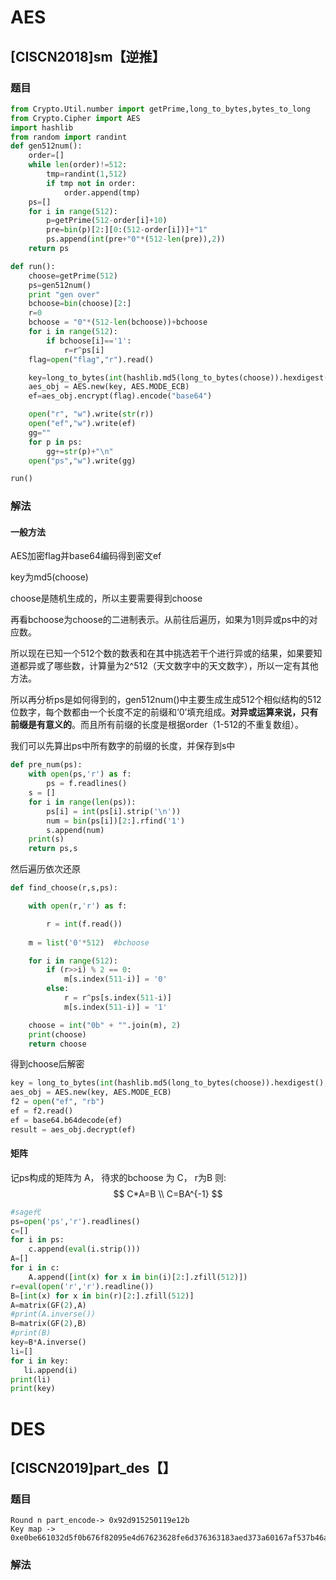 # AES

## [CISCN2018]sm【逆推】

### 题目

```python
from Crypto.Util.number import getPrime,long_to_bytes,bytes_to_long
from Crypto.Cipher import AES
import hashlib
from random import randint
def gen512num():
    order=[]
    while len(order)!=512:
        tmp=randint(1,512)
        if tmp not in order:
            order.append(tmp)
    ps=[]
    for i in range(512):
        p=getPrime(512-order[i]+10)
        pre=bin(p)[2:][0:(512-order[i])]+"1"
        ps.append(int(pre+"0"*(512-len(pre)),2))
    return ps

def run():
    choose=getPrime(512)
    ps=gen512num()
    print "gen over"
    bchoose=bin(choose)[2:]
    r=0
    bchoose = "0"*(512-len(bchoose))+bchoose
    for i in range(512):
        if bchoose[i]=='1':
            r=r^ps[i]
    flag=open("flag","r").read()

    key=long_to_bytes(int(hashlib.md5(long_to_bytes(choose)).hexdigest(),16))
    aes_obj = AES.new(key, AES.MODE_ECB)
    ef=aes_obj.encrypt(flag).encode("base64")

    open("r", "w").write(str(r))
    open("ef","w").write(ef)
    gg=""
    for p in ps:
        gg+=str(p)+"\n"
    open("ps","w").write(gg)

run()
```



### 解法

#### 一般方法

AES加密flag并base64编码得到密文ef

key为md5(choose)

choose是随机生成的，所以主要需要得到choose

再看bchoose为choose的二进制表示。从前往后遍历，如果为1则异或ps中的对应数。

所以现在已知一个512个数的数表和在其中挑选若干个进行异或的结果，如果要知道都异或了哪些数，计算量为2^512（天文数字中的天文数字），所以一定有其他方法。



所以再分析ps是如何得到的，gen512num()中主要生成生成512个相似结构的512位数字，每个数都由一个长度不定的前缀和‘0’填充组成。**对异或运算来说，只有前缀是有意义的**。而且所有前缀的长度是根据order（1-512的不重复数组）。



我们可以先算出ps中所有数字的前缀的长度，并保存到s中

```python
def pre_num(ps):
    with open(ps,'r') as f:
        ps = f.readlines()
    s = []
    for i in range(len(ps)):
        ps[i] = int(ps[i].strip('\n'))
        num = bin(ps[i])[2:].rfind('1')
        s.append(num)
    print(s)
    return ps,s
```

然后遍历依次还原

```python
def find_choose(r,s,ps):

    with open(r,'r') as f:

        r = int(f.read())
        
    m = list('0'*512)  #bchoose

    for i in range(512):
        if (r>>i) % 2 == 0:
            m[s.index(511-i)] = '0'
        else:
            r = r^ps[s.index(511-i)]
            m[s.index(511-i)] = '1'

    choose = int("0b" + "".join(m), 2)
    print(choose)
    return choose
```

得到choose后解密

```python
key = long_to_bytes(int(hashlib.md5(long_to_bytes(choose)).hexdigest(), 16))
aes_obj = AES.new(key, AES.MODE_ECB)
f2 = open("ef", "rb")
ef = f2.read()
ef = base64.b64decode(ef)
result = aes_obj.decrypt(ef)
```

#### 矩阵

记ps构成的矩阵为 A， 待求的bchoose 为 C， r为B 则:
$$
C*A=B
\\ C=BA^{-1}
$$

```python
#sage代
ps=open('ps','r').readlines()
c=[]
for i in ps:
    c.append(eval(i.strip()))
A=[]
for i in c:
    A.append([int(x) for x in bin(i)[2:].zfill(512)])
r=eval(open('r','r').readline())
B=[int(x) for x in bin(r)[2:].zfill(512)]
A=matrix(GF(2),A)
#print(A.inverse())
B=matrix(GF(2),B)
#print(B)
key=B*A.inverse()
li=[]
for i in key:
   li.append(i)
print(li)
print(key)

```



# DES

## [CISCN2019]part_des【】

### 题目

```
Round n part_encode-> 0x92d915250119e12b
Key map -> 0xe0be661032d5f0b676f82095e4d67623628fe6d376363183aed373a60167af537b46abc2af53d97485591f5bd94b944a3f49d94897ea1f699d1cdc291f2d9d4a5c705f2cad89e938dbacaca15e10d8aeaed90236f0be2e954a8cf0bea6112e84
```

### 解法

